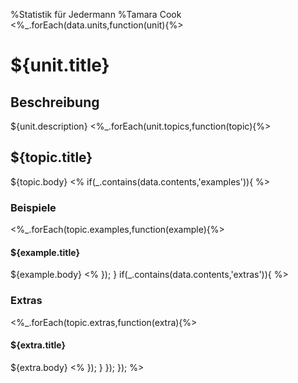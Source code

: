 %Statistik für Jedermann
%Tamara Cook
<%_.forEach(data.units,function(unit){%>
# ${unit.title}
## Beschreibung
${unit.description}
<%_.forEach(unit.topics,function(topic){%>
## ${topic.title}
${topic.body}
<%
  if(_.contains(data.contents,'examples')){
%>
### Beispiele
<%_.forEach(topic.examples,function(example){%>
#### ${example.title}
${example.body}
<%
  });
  }
  if(_.contains(data.contents,'extras')){
%>
### Extras
<%_.forEach(topic.extras,function(extra){%>
#### ${extra.title}
${extra.body}
<%
  });
  }
  });
  });
%>